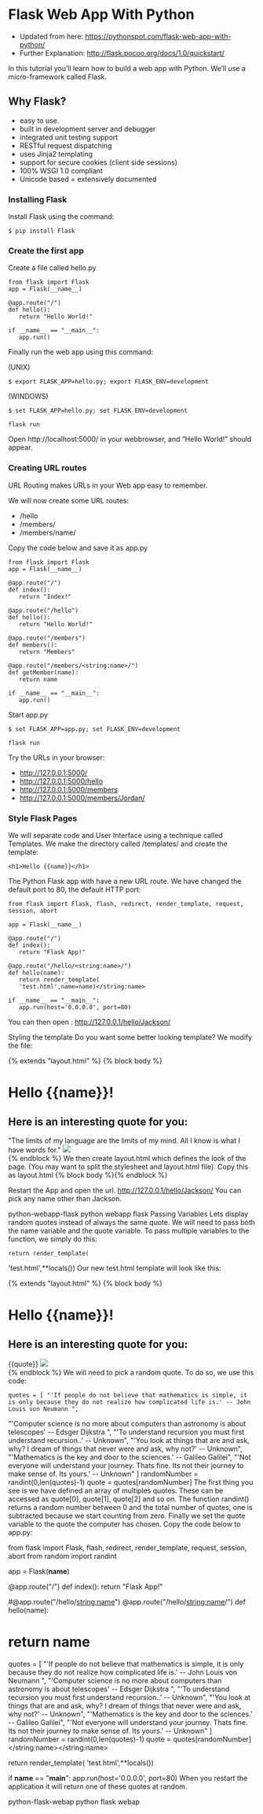 # Flask Web App With Python
- Updated from here:  https://pythonspot.com/flask-web-app-with-python/
- Further Explanation:  http://flask.pocoo.org/docs/1.0/quickstart/

In this tutorial you’ll learn how to build a web app with Python. We’ll use a micro-framework called Flask.

## Why Flask?
- easy to use.
- built in development server and debugger
- integrated unit testing support
- RESTful request dispatching
- uses Jinja2 templating
- support for secure cookies (client side sessions)
- 100% WSGI 1.0 compliant
- Unicode based
= extensively documented

### Installing Flask
Install Flask using the command:

`$ pip install Flask`

### Create the first app
Create a file called hello.py
```
from flask import Flask
app = Flask(__name__)
 
@app.route("/")
def hello():
   return "Hello World!"
 
if __name__ == "__main__":
   app.run()
```

Finally run the web app using this command:

(UNIX)

`$ export FLASK_APP=hello.py; export FLASK_ENV=development`

(WINDOWS)

`$ set FLASK_APP=hello.py; set FLASK_ENV=development`

`flask run`

Open http://localhost:5000/ in your webbrowser, and “Hello World!” should appear.

### Creating URL routes
URL Routing makes URLs in your Web app easy to remember.

We will now create some URL routes:
- /hello
- /members/
- /members/name/

Copy the code below and save it as app.py
```
from flask import Flask
app = Flask(__name__)
 
@app.route("/")
def index():
   return "Index!"
 
@app.route("/hello")
def hello():
   return "Hello World!"
 
@app.route("/members")
def members():
   return "Members"
 
@app.route("/members/<string:name>/")
def getMember(name):
   return name
 
if __name__ == "__main__":
   app.run()
```

Start app.py

`$ set FLASK_APP=app.py; set FLASK_ENV=development`

`flask run`

Try the URLs in your browser:

- http://127.0.0.1:5000/
- http://127.0.0.1:5000/hello
- http://127.0.0.1:5000/members
- http://127.0.0.1:5000/members/Jordan/

### Style Flask Pages

We will separate code and User Interface using a technique called Templates. We make the directory called /templates/ and create the template:

`<h1>Hello {{name}}</h1>`

The Python Flask app with have a new URL route. We have changed the default port to 80, the default HTTP port:

```
from flask import Flask, flash, redirect, render_template, request, session, abort
 
app = Flask(__name__)
 
@app.route("/")
def index():
   return "Flask App!"
 
@app.route("/hello/<string:name>/")
def hello(name):
   return render_template(
   'test.html',name=name)</string:name>
 
if __name__ == "__main__":
   app.run(host='0.0.0.0', port=80)
```

You can then open : http://127.0.0.1/hello/Jackson/

Styling the template
Do you want some better looking template? We modify the file:

{% extends "layout.html" %}
{% block body %}
<div class="block1">
<h1>Hello {{name}}!</h1>
<h2>Here is an interesting quote for you:</h2>
"The limits of my language are the limits of my mind. All I know is what I have words for."
 
<img src="http://www.naturalprogramming.com/images/smilingpython.gif">
 
</div>
{% endblock %}
We then create layout.html which defines the look of the page. (You may want to split the stylesheet and layout.html file). Copy this as layout.html

 
<title>Website</title>
 
<style>
@import url(http://fonts.googleapis.com/css?family=Amatic+SC:700);</p>
<p>body{<br />
    text-align: center;<br />
}<br />
h1{<br />
    font-family: 'Amatic SC', cursive;<br />
    font-weight: normal;<br />
    color: #8ac640;<br />
    font-size: 2.5em;<br />
}</p>
</style>{% block body %}{% endblock %}
Restart the App and open the url. http://127.0.0.1/hello/Jackson/
You can pick any name other than Jackson.

python-webapp-flask
python webapp flask
Passing Variables
Lets display random quotes instead of always the same quote. We will need to pass both the name variable and the quote variable. To pass multiple variables to the function, we simply do this:

    return render_template(
'test.html',**locals())
Our new test.html template will look like this:

{% extends "layout.html" %}
{% block body %}
<div class="block1">
<h1>Hello {{name}}!</h1>
<h2>Here is an interesting quote for you:</h2>
{{quote}}
 
<img src="http://www.naturalprogramming.com/images/smilingpython.gif">
 
</div>
{% endblock %}
We will need to pick a random quote. To do so, we use this code:

    quotes = [ "'If people do not believe that mathematics is simple, it is only because they do not realize how complicated life is.' -- John Louis von Neumann ",
"'Computer science is no more about computers than astronomy is about telescopes' --  Edsger Dijkstra ",
"'To understand recursion you must first understand recursion..' -- Unknown",
"'You look at things that are and ask, why? I dream of things that never were and ask, why not?' -- Unknown",
"'Mathematics is the key and door to the sciences.' -- Galileo Galilei",
"'Not everyone will understand your journey. Thats fine. Its not their journey to make sense of. Its yours.' -- Unknown"  ]
randomNumber = randint(0,len(quotes)-1)
quote = quotes[randomNumber]
The first thing you see is we have defined an array of multiples quotes. These can be accessed as quote[0], quote[1], quote[2] and so on. The function randint() returns a random number between 0 and the total number of quotes, one is subtracted because we start counting from zero. Finally we set the quote variable to the quote the computer has chosen. Copy the code below to app.py:

from flask import Flask, flash, redirect, render_template, request, session, abort
from random import randint
 
app = Flask(__name__)
 
@app.route("/")
def index():
return "Flask App!"
 
#@app.route("/hello/<string:name>")
@app.route("/hello/<string:name>/")
def hello(name):
#    return name
quotes = [ "'If people do not believe that mathematics is simple, it is only because they do not realize how complicated life is.' -- John Louis von Neumann ",
"'Computer science is no more about computers than astronomy is about telescopes' --  Edsger Dijkstra ",
"'To understand recursion you must first understand recursion..' -- Unknown",
"'You look at things that are and ask, why? I dream of things that never were and ask, why not?' -- Unknown",
"'Mathematics is the key and door to the sciences.' -- Galileo Galilei",
"'Not everyone will understand your journey. Thats fine. Its not their journey to make sense of. Its yours.' -- Unknown"  ]
randomNumber = randint(0,len(quotes)-1)
quote = quotes[randomNumber] </string:name></string:name>
 
return render_template(
'test.html',**locals())
 
if __name__ == "__main__":
app.run(host='0.0.0.0', port=80)
When you restart the application it will return one of these quotes at random.

python-flask-webap
python flask webap
